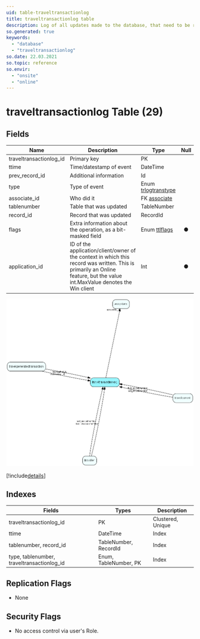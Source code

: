 ```yaml
---
uid: table-traveltransactionlog
title: traveltransactionlog table
description: Log of all updates made to the database, that need to be replicated.
so.generated: true
keywords:
  - "database"
  - "traveltransactionlog"
so.date: 22.03.2021
so.topic: reference
so.envir:
  - "onsite"
  - "online"
---
```


# traveltransactionlog Table (29)

## Fields

| Name | Description | Type | Null |
|------|-------------|------|:----:|
|traveltransactionlog\_id|Primary key|PK| |
|ttime|Time/datestamp of event|DateTime| |
|prev\_record\_id|Additional information|Id| |
|type|Type of event|Enum [trlogtranstype](enums/trlogtranstype.md)| |
|associate\_id|Who did it|FK [associate](associate.md)| |
|tablenumber|Table that was updated|TableNumber| |
|record\_id|Record that was updated|RecordId| |
|flags|Extra information about the operation, as a bit-masked field|Enum [ttlflags](enums/ttlflags.md)|&#x25CF;|
|application\_id|ID of the application/client/owner of the context in which this record was written. This is primarily an Online feature, but the value int.MaxValue denotes the Win client|Int|&#x25CF;|


![traveltransactionlog table relationship diagram](./media/traveltransactionlog.png)

[!include[details](./includes/traveltransactionlog.md)]

## Indexes

| Fields | Types | Description |
|--------|-------|-------------|
|traveltransactionlog\_id |PK |Clustered, Unique |
|ttime |DateTime |Index |
|tablenumber, record\_id |TableNumber, RecordId |Index |
|type, tablenumber, traveltransactionlog\_id |Enum, TableNumber, PK |Index |

## Replication Flags

* None

## Security Flags

* No access control via user's Role.

